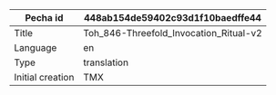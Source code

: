 |Pecha id | 448ab154de59402c93d1f10baedffe44
| --- | --- 
|Title | Toh_846-Threefold_Invocation_Ritual-v2 
|Language | en
|Type | translation
|Initial creation | TMX